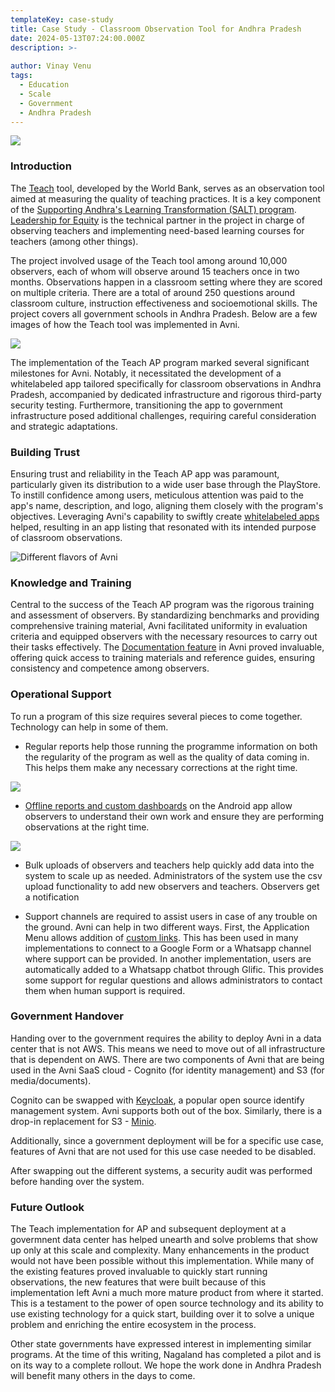 ```yaml
---
templateKey: case-study
title: Case Study - Classroom Observation Tool for Andhra Pradesh
date: 2024-05-13T07:24:00.000Z
description: >-
  
author: Vinay Venu
tags:
  - Education
  - Scale
  - Government
  - Andhra Pradesh
---
```


![](/img/classroom-observation-tool-for-andhra-pradesh/classroom.jpg)


### Introduction
The [Teach](https://www.worldbank.org/en/topic/education/brief/teach-related-blogs) tool, developed by the World Bank, serves as an observation tool aimed at measuring the quality of teaching practices. It is a key component of the [Supporting Andhra's Learning Transformation (SALT) program](https://schooledu.ap.gov.in/samagrashiksha/?page_id=209). [Leadership for Equity](https://www.leadershipforequity.org) is the technical partner in the project in charge of observing teachers and implementing need-based learning courses for teachers (among other things). 

The project involved usage of the Teach tool among around 10,000 observers, each of whom will observe around 15 teachers once in two months. Observations happen in a classroom setting where they are scored on multiple criteria. There are a total of around 250 questions around classroom culture, instruction effectiveness and socioemotional skills. The project covers all government schools in Andhra Pradesh. Below are a few images of how the Teach tool was implemented in Avni. 

![](/img/classroom-observation-tool-for-andhra-pradesh/app_images.png)


The implementation of the Teach AP program marked several significant milestones for Avni. Notably, it necessitated the development of a whitelabeled app tailored specifically for classroom observations in Andhra Pradesh, accompanied by dedicated infrastructure and rigorous third-party security testing. Furthermore, transitioning the app to government infrastructure posed additional challenges, requiring careful consideration and strategic adaptations.


### Building Trust

Ensuring trust and reliability in the Teach AP app was paramount, particularly given its distribution to a wide user base through the PlayStore. To instill confidence among users, meticulous attention was paid to the app's name, description, and logo, aligning them closely with the program's objectives. Leveraging Avni's capability to swiftly create [whitelabeled apps](https://avni.readme.io/docs/flavouring-avni) helped, resulting in an app listing that resonated with its intended purpose of classroom observations.

![](/img/classroom-observation-tool-for-andhra-pradesh/whitelabeled_avni_apps.jpeg "Different flavors of Avni")

### Knowledge and Training

Central to the success of the Teach AP program was the rigorous training and assessment of observers. By standardizing benchmarks and providing comprehensive training material, Avni facilitated uniformity in evaluation criteria and equipped observers with the necessary resources to carry out their tasks effectively. The [Documentation feature](https://avni.readme.io/docs/documentation) in Avni proved invaluable, offering quick access to training materials and reference guides, ensuring consistency and competence among observers.


### Operational Support

To run a program of this size requires several pieces to come together. Technology can help in some of them.

- Regular reports help those running the programme information on both the regularity of the program as well as the quality of data coming in. This helps them make any necessary corrections at the right time.

![](/img/classroom-observation-tool-for-andhra-pradesh/reports.png)

- [Offline reports and custom dashboards](https://avni.readme.io/docs/offline-reports) on the Android app allow observers to understand their own work and ensure they are performing observations at the right time.

![](/img/classroom-observation-tool-for-andhra-pradesh/offline_dashboard.png)

- Bulk uploads of observers and teachers help quickly add data into the system to scale up as needed. Administrators of the system use the csv upload functionality to add new observers and teachers. Observers get a notification

- Support channels are required to assist users in case of any trouble on the ground. Avni can help in two different ways. First, the Application Menu allows addition of [custom links](https://avni.readme.io/docs/application-menu). This has been used in many implementations to connect to a Google Form or a Whatsapp channel where support can be provided. In another implementation, users are automatically added to a Whatsapp chatbot through Glific. This provides some support for regular questions and allows administrators to contact them when human support is required.


### Government Handover

Handing over to the government requires the ability to deploy Avni in a data center that is not AWS. This means we need to move out of all infrastructure that is dependent on AWS. There are two components of Avni that are being used in the Avni SaaS cloud - Cognito (for identity management) and S3 (for media/documents).

Cognito can be swapped with [Keycloak](https://www.keycloak.org/), a popular open source identify management system. Avni supports both out of the box. Similarly, there is a drop-in replacement for S3 - [Minio](https://min.io/).

Additionally, since a government deployment will be for a specific use case, features of Avni that are not used for this use case needed to be disabled.

After swapping out the different systems, a security audit was performed before handing over the system. 

### Future Outlook

The Teach implementation for AP and subsequent deployment at a govermnent data center has helped unearth and solve problems that show up only at this scale and complexity. Many enhancements in the product would not have been possible without this implementation. While many of the existing features proved invaluable to quickly start running observations, the new features that were built because of this implementation left Avni a much more mature product from where it started. This is a testament to the power of open source technology and its ability to use existing technology for a quick start, building over it to solve a unique problem and enriching the entire ecosystem in the process. 

Other state governments have expressed interest in implementing similar programs. At the time of this writing, Nagaland has completed a pilot and is on its way to a complete rollout. We hope the work done in Andhra Pradesh will benefit many others in the days to come.
